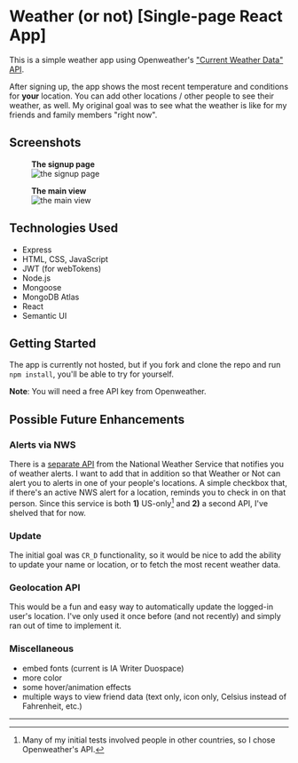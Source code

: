 # Weather (or not) [Single-page React App]
This is a simple weather app using Openweather's ["Current Weather Data" API](https://openweathermap.org/current).

After signing up, the app shows the most recent temperature and conditions for **your** location.
You can add other locations / other people to see their weather, as well. My original goal was to see what the weather is like for my friends and family members "right now". 

## Screenshots

<!-- <figure>
<figcaption>The login page</figcaption>
<img src="https://i.imgur.com/UAGkVGG.png" alt="the login page">
</figure> -->

<figure>
<figcaption><strong>The signup page</strong></figcaption>
<img src="https://i.imgur.com/alV7JP5.png" alt="the signup page">
</figure> 

<figure>
<figcaption><strong>The main view</strong></figcaption>
<img src="https://i.imgur.com/xRe9zJW.png" alt="the main view">
</figure>

## Technologies Used

- Express
- HTML, CSS, JavaScript
- JWT (for webTokens)
- Node.js
- Mongoose
- MongoDB Atlas
- React
- Semantic UI

## Getting Started

The app is currently not hosted, but if you fork and clone the repo and run `npm install`, you'll be able to try for yourself.

**Note**: You will need a free API key from Openweather.

<!-- [Commonplace Book](https://anxious-lion-tank-top.cyclic.app/) -->

## Possible Future Enhancements
### Alerts via NWS
There is a [separate API](https://www.weather.gov/documentation/services-web-api) from the National Weather Service that notifies you of weather alerts. I want to add that in addition so that Weather or Not can alert you to alerts in one of your people's locations. A simple checkbox that, if there's an active NWS alert for a location, reminds you to check in on that person.
Since this service is both **1)** US-only[^1] and **2)** a second API, I've shelved that for now.

[^1]: Many of my initial tests involved people in other countries, so I chose Openweather's API.

### Update
The initial goal was `CR_D` functionality, so it would be nice to add the ability to update your name or location, or to fetch the most recent weather data.

### Geolocation API
This would be a fun and easy way to automatically update the logged-in user's location. I've only used it once before (and not recently) and simply ran out of time to implement it.

### Miscellaneous
- embed fonts (current is IA Writer Duospace)
- more color
- some hover/animation effects
- multiple ways to view friend data (text only, icon only, Celsius instead of Fahrenheit, etc.)

---
